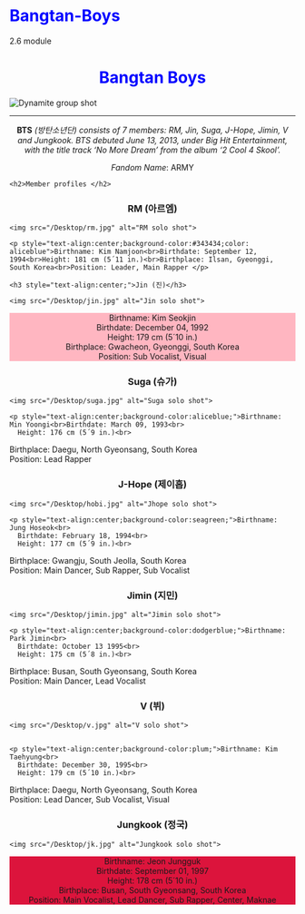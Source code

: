 # Bangtan-Boys
2.6 module
<!doctype html>
<html>
<head>
<meta charset="UTF-8">
<title>Bangtan Boys</title>
</head>
<body>
<style>
	h1 {color:blue} 
	</style>
<h1 style="text-align:center;">Bangtan Boys</h1>
<img src="/Desktop/group.jpg" alt="Dynamite group shot">
		 <hr>
		
<p style="text-align:center;"><b>BTS</b> <i>(방탄소년단) consists of 7 members: RM, Jin, Suga, J-Hope, Jimin, V and Jungkook. BTS debuted  June 13, 2013, under Big Hit Entertainment, with the title track ‘No More Dream’ from the album ‘2 Cool 4 Skool’.</i></p>
	
<p style="text-align:center;"><em>Fandom Name</em>: ARMY</p>
	
	<h2>Member profiles </h2>
	
<h3 style="text-align:center;">RM (아르엠)</h3>
	
	<img src="/Desktop/rm.jpg" alt="RM solo shot">
	
	<p style="text-align:center;background-color:#343434;color: aliceblue">Birthname: Kim Namjoon<br>Birthdate: September 12, 1994<br>Height: 181 cm (5´11 in.)<br>Birthplace: Ilsan, Gyeonggi, South Korea<br>Position: Leader, Main Rapper </p>
	
	<h3 style="text-align:center;">Jin (진)</h3>
	
	<img src="/Desktop/jin.jpg" alt="Jin solo shot">
	
<p style="text-align:center;background-color:lightpink;">Birthname: Kim Seokjin<br>Birthdate: December 04, 1992<br>Height: 179 cm (5´10 in.)<br>
Birthplace: Gwacheon, Gyeonggi, South Korea<br>Position: Sub Vocalist, Visual</p>
	
<h3 style="text-align:center;">Suga (슈가)</h3>
	
	<img src="/Desktop/suga.jpg" alt="Suga solo shot">
	
	<p style="text-align:center;background-color:aliceblue;">Birthname: Min Yoongi<br>Birthdate: March 09, 1993<br>
	  Height: 176 cm (5´9 in.)<br>
Birthplace: Daegu, North Gyeonsang, South Korea<br>Position: Lead Rapper</p>
	
<h3 style="text-align:center;">J-Hope (제이홉)</h3>
	
	<img src="/Desktop/hobi.jpg" alt="Jhope solo shot">
	
	<p style="text-align:center;background-color:seagreen;">Birthname: Jung Hoseok<br>
	  Birthdate: February 18, 1994<br>
	  Height: 177 cm (5´9 in.)<br>
Birthplace: Gwangju, South Jeolla, South Korea<br>Position: Main Dancer, Sub Rapper, Sub Vocalist</p>
	
	
<h3 style="text-align:center;">Jimin (지민)</h3>
	
	<img src="/Desktop/jimin.jpg" alt="Jimin solo shot">
	
	<p style="text-align:center;background-color:dodgerblue;">Birthname: Park Jimin<br>
	  Birthdate: October 13 1995<br>
	  Height: 175 cm (5´8 in.)<br>
Birthplace: Busan, South Gyeonsang, South Korea<br>Position: Main Dancer, Lead Vocalist</p>
	
<h3 style="text-align:center;">V (뷔)</h3>
	
	<img src="/Desktop/v.jpg" alt="V solo shot">

	
	<p style="text-align:center;background-color:plum;">Birthname: Kim Taehyung<br>
	  Birthdate: December 30, 1995<br>
	  Height: 179 cm (5´10 in.)<br>
Birthplace: Daegu, North Gyeonsang, South Korea<br>Position: Lead Dancer, Sub Vocalist, Visual</p>
	
<h3 style="text-align:center;">Jungkook (정국)</h3>
	
	<img src="/Desktop/jk.jpg" alt="Jungkook solo shot">
	
<p style="text-align:center;background-color:crimson;">Birthname: Jeon Jungguk<br>
	  Birthdate: September 01, 1997<br>
	  Height: 178 cm (5´10 in.)<br>
	  Birthplace: Busan, South Gyeonsang, South Korea<br>Position: Main Vocalist, Lead Dancer, Sub Rapper, Center, Maknae</p>
</body>
</html>
